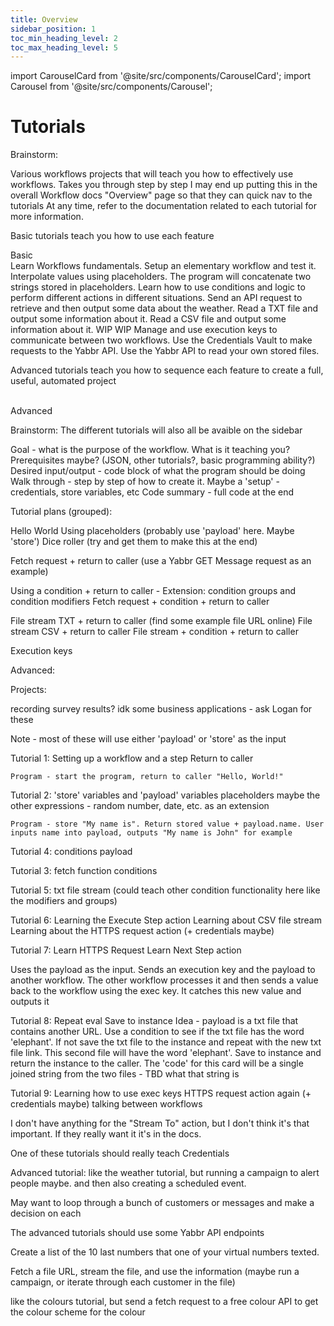 ```yaml
---
title: Overview
sidebar_position: 1
toc_min_heading_level: 2
toc_max_heading_level: 5
---
```


import CarouselCard from '@site/src/components/CarouselCard';
import Carousel from '@site/src/components/Carousel';

# Tutorials 

Brainstorm:

Various workflows projects that will teach you how to effectively use workflows. Takes you through step by step
I may end up putting this in the overall Workflow docs "Overview" page so that they can quick nav to the tutorials
At any time, refer to the documentation related to each tutorial for more information.

Basic tutorials teach you how to use each feature

<div className="subheader">Basic</div>

<Carousel>
    <CarouselCard code='"value": "Hello, World!"' name="Tutorial 1: Hello, World!" link="./basic/hello-world">Learn Workflows fundamentals. Setup an elementary workflow and test it.</CarouselCard>
    <CarouselCard code='"message": "My name is Alex"' name="Tutorial 2: Placeholders" link="./basic/placeholders">Interpolate values using placeholders. The program will concatenate two strings stored in placeholders.</CarouselCard>
    <CarouselCard code='"size": "Medium"' name="Tutorial 3: Conditions" link="./basic/conditions">Learn how to use conditions and logic to perform different actions in different situations.</CarouselCard>
    <CarouselCard code='"message": "Dangerous weather: Violent Rain. Be cautious."' name="Tutorial 4: Fetch Requests" link="./basic/fetch-requests">Send an API request to retrieve and then output some data about the weather.</CarouselCard>
    <CarouselCard code='"containsLoremIpsum": true, "thirdSentence": "Duis aute irure dolor in reprehenderit in voluptate velit esse cillum dolore eu fugiat nulla pariatur"' name="Tutorial 5: TXT File Stream" link="./basic/txt-file-stream">Read a TXT file and output some information about it.</CarouselCard>
    <CarouselCard code='"containsRed": ["White", "Silver", "Gray", "Red", "Maroon", "Yellow", "Olive", "Fuchsia", "Purple"]' name="Tutorial 6: CSV File Stream" link="./basic/csv-file-stream">Read a CSV file and output some information about it.</CarouselCard>
    <CarouselCard code='WIP' name="Tutorial 7: HTTPS Request" link="./basic/https-request">WIP</CarouselCard>
    <CarouselCard code='WIP' name="Tutorial 8: Repeating a Step" link="./basic/repeating-step">WIP</CarouselCard>
    <CarouselCard code='"message": "Payload is sufficient"' name="Tutorial 9: Execution Keys" link="./basic/execution-keys">Manage and use execution keys to communicate between two workflows.</CarouselCard>
    <CarouselCard code='WIP' name="Tutorial 10: Fetch Request #2" link="./basic/fetch-request-two">Use the Credentials Vault to make requests to the Yabbr API.</CarouselCard>
    <CarouselCard code='WIP' name="Tutorial 11: API File Stream" link="./basic/api-file-stream">Use the Yabbr API to read your own stored files.</CarouselCard>
</Carousel>


Advanced tutorials teach you how to sequence each feature to create a full, useful, automated project

<br/>

<div className="subheader">Advanced</div>

<Carousel>
    <CarouselCard code='"value": "Hello, World!"' name="Tutorial 1: Hello, World!" />
    <CarouselCard code='"stored1": "Hello", "stored2": "World!"' name="Tutorial 2: Placeholders" />
    <CarouselCard code='"messageSender": "61400000003", "messageRecipient": "61400000002"' name="Tutorial 3: Fetch Requests" />
    <CarouselCard code='"isMessageLate": true' name="Tutorial 4: Conditions"/>
    <CarouselCard code='"line2": "He owns a car.", "isJohnPresent": true' name="Tutorial 5: TXT File Stream" />
    <CarouselCard code='"status": "Success"' name="Tutorial 6: CSV File Stream" />
    <CarouselCard code='"message": "Step 2 Completed"' name="Tutorial 7: Execution Keys" />
    <CarouselCard code='TBD' name="Tutorial 8: Repeating a Step" />
    <CarouselCard code='"status": "Success"' name="Tutorial 9: Save to Instance" />
</Carousel>




Brainstorm:
The different tutorials will also all be avaible on the sidebar



Goal - what is the purpose of the workflow. What is it teaching you?
Prerequisites maybe? (JSON, other tutorials?, basic programming ability?)
Desired input/output - code block of what the program should be doing
Walk through - step by step of how to create it. Maybe a 'setup' - credentials, store variables, etc
Code summary - full code at the end




Tutorial plans (grouped):


Hello World
Using placeholders (probably use 'payload' here. Maybe 'store')
Dice roller (try and get them to make this at the end)

Fetch request + return to caller (use a Yabbr GET Message request as an example)

Using a condition + return to caller - Extension: condition groups and condition modifiers
Fetch request + condition + return to caller

File stream TXT + return to caller (find some example file URL online)
File stream CSV + return to caller
File stream + condition + return to caller

Execution keys

Advanced:




Projects:

recording survey results? idk some business applications - ask Logan for these



Note - most of these will use either 'payload' or 'store' as the input

Tutorial 1:
Setting up a workflow and a step
Return to caller

    Program - start the program, return to caller "Hello, World!"

Tutorial 2:
'store' variables and 'payload' variables
placeholders
maybe the other expressions - random number, date, etc. as an extension

    Program - store "My name is". Return stored value + payload.name. User inputs name into payload, outputs "My name is John" for example


Tutorial 4:
conditions
payload



Tutorial 3:
fetch function
conditions



Tutorial 5:
txt file stream
(could teach other condition functionality here like the modifiers and groups)


Tutorial 6:
Learning the Execute Step action
Learning about CSV file stream
Learning about the HTTPS request action (+ credentials maybe)

Tutorial 7: 
Learn HTTPS Request
Learn Next Step action


Uses the payload as the input. Sends an execution key and the payload to another workflow. The other workflow processes it and then sends a value back to the workflow using the exec key. It catches this new value and outputs it


Tutorial 8:
Repeat eval
Save to instance
Idea - payload is a txt file that contains another URL. Use a condition to see if the txt file has the word 'elephant'. If not save the txt file to the instance and repeat with the new txt file link. This second file will have the word 'elephant'. Save to instance and return the instance to the caller.
The 'code' for this card will be a single joined string from the two files - TBD what that string is

Tutorial 9:
Learning how to use exec keys
HTTPS request action again (+ credentials maybe)
talking between workflows


I don't have anything for the "Stream To" action, but I don't think it's that important. If they really want it it's in the docs.

One of these tutorials should really teach Credentials

[comment]: <> (need to figure out a way to incorporate HTTPS requests. Maybe I can put them in Fetch Requests Part 2.)





Advanced tutorial:
like the weather tutorial, but running a campaign to alert people maybe. and then also creating a scheduled event.

May want to loop through a bunch of customers or messages and make a decision on each

The advanced tutorials should use some Yabbr API endpoints


Create a list of the 10 last numbers that one of your virtual numbers texted.



Fetch a file URL, stream the file, and use the information (maybe run a campaign, or iterate through each customer in the file)


like the colours tutorial, but send a fetch request to a free colour API to get the colour scheme for the colour
